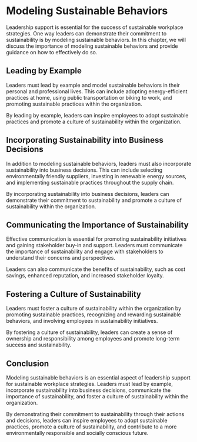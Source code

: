 Modeling Sustainable Behaviors
=============================================================

Leadership support is essential for the success of sustainable workplace strategies. One way leaders can demonstrate their commitment to sustainability is by modeling sustainable behaviors. In this chapter, we will discuss the importance of modeling sustainable behaviors and provide guidance on how to effectively do so.

Leading by Example
------------------

Leaders must lead by example and model sustainable behaviors in their personal and professional lives. This can include adopting energy-efficient practices at home, using public transportation or biking to work, and promoting sustainable practices within the organization.

By leading by example, leaders can inspire employees to adopt sustainable practices and promote a culture of sustainability within the organization.

Incorporating Sustainability into Business Decisions
----------------------------------------------------

In addition to modeling sustainable behaviors, leaders must also incorporate sustainability into business decisions. This can include selecting environmentally friendly suppliers, investing in renewable energy sources, and implementing sustainable practices throughout the supply chain.

By incorporating sustainability into business decisions, leaders can demonstrate their commitment to sustainability and promote a culture of sustainability within the organization.

Communicating the Importance of Sustainability
----------------------------------------------

Effective communication is essential for promoting sustainability initiatives and gaining stakeholder buy-in and support. Leaders must communicate the importance of sustainability and engage with stakeholders to understand their concerns and perspectives.

Leaders can also communicate the benefits of sustainability, such as cost savings, enhanced reputation, and increased stakeholder loyalty.

Fostering a Culture of Sustainability
-------------------------------------

Leaders must foster a culture of sustainability within the organization by promoting sustainable practices, recognizing and rewarding sustainable behaviors, and involving employees in sustainability initiatives.

By fostering a culture of sustainability, leaders can create a sense of ownership and responsibility among employees and promote long-term success and sustainability.

Conclusion
----------

Modeling sustainable behaviors is an essential aspect of leadership support for sustainable workplace strategies. Leaders must lead by example, incorporate sustainability into business decisions, communicate the importance of sustainability, and foster a culture of sustainability within the organization.

By demonstrating their commitment to sustainability through their actions and decisions, leaders can inspire employees to adopt sustainable practices, promote a culture of sustainability, and contribute to a more environmentally responsible and socially conscious future.

